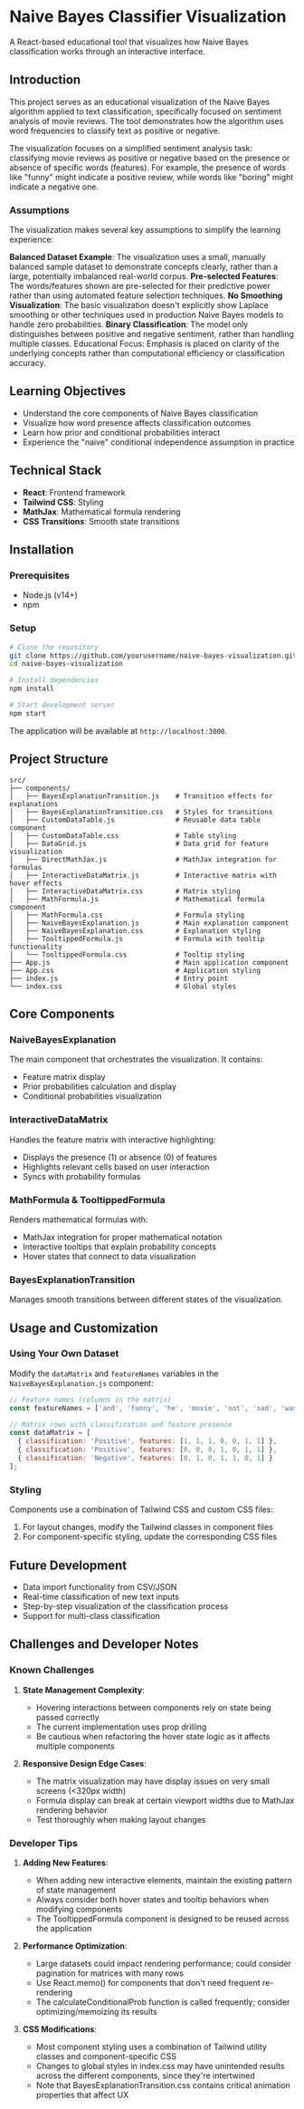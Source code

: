 # Naive Bayes Classifier Visualization

A React-based educational tool that visualizes how Naive Bayes classification works through an interactive interface.

## Introduction

This project serves as an educational visualization of the Naive Bayes algorithm applied to text classification, specifically focused on sentiment analysis of movie reviews. The tool demonstrates how the algorithm uses word frequencies to classify text as positive or negative.

The visualization focuses on a simplified sentiment analysis task: classifying movie reviews as positive or negative based on the presence or absence of specific words (features). For example, the presence of words like "funny" might indicate a positive review, while words like "boring" might indicate a negative one.

### Assumptions
The visualization makes several key assumptions to simplify the learning experience:

**Balanced Dataset Example**: The visualization uses a small, manually balanced sample dataset to demonstrate concepts clearly, rather than a large, potentially imbalanced real-world corpus.
**Pre-selected Features**: The words/features shown are pre-selected for their predictive power rather than using automated feature selection techniques.
**No Smoothing Visualization**: The basic visualization doesn't explicitly show Laplace smoothing or other techniques used in production Naive Bayes models to handle zero probabilities.
**Binary Classification**: The model only distinguishes between positive and negative sentiment, rather than handling multiple classes.
Educational Focus: Emphasis is placed on clarity of the underlying concepts rather than computational efficiency or classification accuracy.

## Learning Objectives

- Understand the core components of Naive Bayes classification
- Visualize how word presence affects classification outcomes
- Learn how prior and conditional probabilities interact
- Experience the "naive" conditional independence assumption in practice

## Technical Stack

- **React**: Frontend framework
- **Tailwind CSS**: Styling
- **MathJax**: Mathematical formula rendering
- **CSS Transitions**: Smooth state transitions

## Installation

### Prerequisites
- Node.js (v14+)
- npm

### Setup
```bash
# Clone the repository
git clone https://github.com/yourusername/naive-bayes-visualization.git
cd naive-bayes-visualization

# Install dependencies
npm install

# Start development server
npm start
```

The application will be available at `http://localhost:3000`.

## Project Structure

```
src/
├── components/
│   ├── BayesExplanationTransition.js    # Transition effects for explanations
│   ├── BayesExplanationTransition.css   # Styles for transitions
│   ├── CustomDataTable.js               # Reusable data table component
│   ├── CustomDataTable.css              # Table styling
│   ├── DataGrid.js                      # Data grid for feature visualization
│   ├── DirectMathJax.js                 # MathJax integration for formulas
│   ├── InteractiveDataMatrix.js         # Interactive matrix with hover effects
│   ├── InteractiveDataMatrix.css        # Matrix styling
│   ├── MathFormula.js                   # Mathematical formula component
│   ├── MathFormula.css                  # Formula styling
│   ├── NaiveBayesExplanation.js         # Main explanation component
│   ├── NaiveBayesExplanation.css        # Explanation styling
│   ├── TooltippedFormula.js             # Formula with tooltip functionality
│   └── TooltippedFormula.css            # Tooltip styling
├── App.js                               # Main application component
├── App.css                              # Application styling
├── index.js                             # Entry point
└── index.css                            # Global styles
```

## Core Components

### NaiveBayesExplanation
The main component that orchestrates the visualization. It contains:
- Feature matrix display
- Prior probabilities calculation and display
- Conditional probabilities visualization

### InteractiveDataMatrix
Handles the feature matrix with interactive highlighting:
- Displays the presence (1) or absence (0) of features
- Highlights relevant cells based on user interaction
- Syncs with probability formulas

### MathFormula & TooltippedFormula
Renders mathematical formulas with:
- MathJax integration for proper mathematical notation
- Interactive tooltips that explain probability concepts
- Hover states that connect to data visualization

### BayesExplanationTransition
Manages smooth transitions between different states of the visualization.

## Usage and Customization

### Using Your Own Dataset
Modify the `dataMatrix` and `featureNames` variables in the `NaiveBayesExplanation.js` component:

```javascript
// Feature names (columns in the matrix)
const featureNames = ['and', 'funny', 'he', 'movie', 'not', 'sad', 'was'];

// Matrix rows with classification and feature presence
const dataMatrix = [
  { classification: 'Positive', features: [1, 1, 1, 0, 0, 1, 1] },
  { classification: 'Positive', features: [0, 0, 0, 1, 0, 1, 1] },
  { classification: 'Negative', features: [0, 1, 0, 1, 1, 0, 1] }
];
```

### Styling
Components use a combination of Tailwind CSS and custom CSS files:
1. For layout changes, modify the Tailwind classes in component files
2. For component-specific styling, update the corresponding CSS files


## Future Development

- Data import functionality from CSV/JSON
- Real-time classification of new text inputs
- Step-by-step visualization of the classification process
- Support for multi-class classification

## Challenges and Developer Notes

### Known Challenges

1. **State Management Complexity**:
   - Hovering interactions between components rely on state being passed correctly
   - The current implementation uses prop drilling
   - Be cautious when refactoring the hover state logic as it affects multiple components

3. **Responsive Design Edge Cases**:
   - The matrix visualization may have display issues on very small screens (<320px width)
   - Formula display can break at certain viewport widths due to MathJax rendering behavior
   - Test thoroughly when making layout changes

### Developer Tips

1. **Adding New Features**:
   - When adding new interactive elements, maintain the existing pattern of state management
   - Always consider both hover states and tooltip behaviors when modifying components
   - The TooltippedFormula component is designed to be reused across the application

2. **Performance Optimization**:
   - Large datasets could impact rendering performance; could consider pagination for matrices with many rows
   - Use React.memo() for components that don't need frequent re-rendering
   - The calculateConditionalProb function is called frequently; consider optimizing/memoizing its results

3. **CSS Modifications**:
   - Most component styling uses a combination of Tailwind utility classes and component-specific CSS
   - Changes to global styles in index.css may have unintended results across the different components, since they're intertwined
   - Note that BayesExplanationTransition.css contains critical animation properties that affect UX

